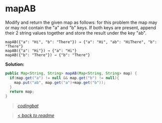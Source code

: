 # mapAB

Modify and return the given map as follows: for this problem the map may or may not contain the "a" and "b" keys. If both keys are present, append their 2 string values together and store the result under the key "ab".

```
mapAB({"a": "Hi", "b": "There"}) → {"a": "Hi", "ab": "HiThere", "b": "There"}
mapAB({"a": "Hi"}) → {"a": "Hi"}
mapAB({"b": "There"}) → {"b": "There"}
```

**Solution:**

```java
public Map<String, String> mapAB(Map<String, String> map) {
  if(map.get("a") != null && map.get("b") != null){
    map.put("ab", map.get("a")+map.get("b"));
  }
  return map;
}
```

> _[codingbat](https://codingbat.com/prob/p107259)_

> [< _back to readme_](FINDREPLACEREADME)